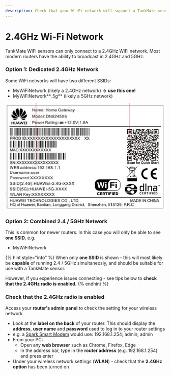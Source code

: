 ```yaml
---
description: Check that your W-iFi network will support a TankMate sensor
---
```


# 2.4GHz Wi-Fi Network

TankMate WiFi sensors can only connect to a 2.4GHz WiFi network. Most modern routers have the ability to broadcast in 2.4GHz and 5GHz.&#x20;

### Option 1: Dedicated 2.4GHz Network

Some WiFi networks will have two different SSIDs:

* MyWiFiNetwork (likely a 2.4GHz network) **->** **use this one!**
* MyWiFiNetwork**\_5g** (likely a 5GHz network)

<img src="../.gitbook/assets/modem_label.jpg" alt="" data-size="original">

### Option 2: Combined 2.4 / 5GHz Network

This is common for newer routers. In this case you will only be able to see **one SSID**, e.g.

* MyWiFiNetwork

{% hint style="info" %}
When only **one SSID** is shown - this will most likely be **capable** of running 2.4 / 5GHz simultaneosly, and should be suitable for use with a TankMate sensor.

However, if you experience issues connecting - see tips below to **check that the 2.4GHz radio is enabled.**&#x20;
{% endhint %}

### **Check that the 2.4GHz radio is enabled**

Access your **router's admin panel** to check the setting for your wireless network

* Look at the **label on the back** of your router. This should display the **address**, **user name** and **password** used to log in to your router settings
* e.g. a [Spark Smart Modem](https://www.spark.co.nz/help/internet/broadband-help/spark-smart-modem-support/log-into-modem/) would use: 192.168.1.254; admin; admin
* From your PC:
  * Open any **web browser** such as Chrome, Firefox, Edge
  * In the address bar, type in the **router address** (e.g. 192.168.1.254) and press enter
* Under your wireless network settings (**WLAN**) - check that the **2.4GHz option** has been turned on&#x20;

